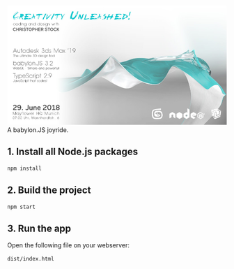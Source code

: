 ![babylon-zero](https://github.com/christopherstock/babylon-zero/raw/master/_ASSETS/promo/promoBadge5_1009x524.jpg)
A babylon.JS joyride.

## 1. Install all Node.js packages
```
npm install
```

## 2. Build the project
```
npm start
```

## 3. Run the app

Open the following file on your webserver:
```
dist/index.html
```

